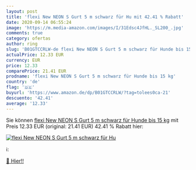 ```yaml
---
layout: post
title: 'flexi New NEON S Gurt 5 m schwarz für Hu mit 42.41 % Rabatt'
date: 2020-09-14 06:55:24
image: 'https://m.media-amazon.com/images/I/31Edsc4JfHL._SL200_.jpg'
comments: true
category: ofertas
author: ring
slug: 'B01GTCCRLW-de flexi New NEON S Gurt 5 m schwarz für Hunde bis 15 kg'
actualPrice: 12.33 EUR
currency: EUR
price: 12.33
comparePrice: 21.41 EUR
prodname: 'flexi New NEON S Gurt 5 m schwarz für Hunde bis 15 kg'
country: 'de'
flag: '🇩🇪'
buyurl: 'https://www.amazon.de/dp/B01GTCCRLW/?tag=tolees0ca-21'
descuento: '42.41'
average: '12.33'
---
```


Sie können [flexi New NEON S Gurt 5 m schwarz für Hunde bis 15 kg](https://www.amazon.de/dp/B01GTCCRLW/?tag=tolees0ca-21) mit Preis 12.33 EUR (original: 21.41 EUR) 42.41 % Rabatt hier:

[![flexi New NEON S Gurt 5 m schwarz für Hu](https://m.media-amazon.com/images/I/31Edsc4JfHL._SL200_.jpg)](https://www.amazon.de/dp/B01GTCCRLW/?tag=tolees0ca-21)

ℹ️:


[🛒 Hier!!](https://www.amazon.de/dp/B01GTCCRLW/?tag=tolees0ca-21)
